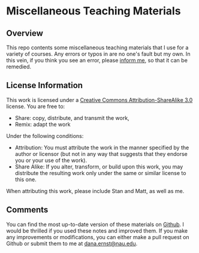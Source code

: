 # Miscellaneous Teaching Materials #

## Overview
This repo contents some miscellaneous teaching materials that I use for a variety of courses.  Any errors or typos in are no one's fault but my own. In this vein, if you think you see an error, please [inform me](mailto:dana.ernst@nau.edu), so that it can be remedied.

## License Information
This work is licensed under a [Creative Commons Attribution-ShareAlike 3.0](http://creativecommons.org/licenses/by-sa/3.0/us/) license.  You are free to:

* Share: copy, distribute, and transmit the work,
* Remix: adapt the work

Under the following conditions:

* Attribution: You must attribute the work in the manner specified by the author or licensor (but not in any way that suggests that they endorse you or your use of the work).
* Share Alike: If you alter, transform, or build upon this work, you may distribute the resulting work only under the same or similar license to this one.

When attributing this work, please include Stan and Matt, as well as me.

## Comments
You can find the most up-to-date version of these materials on [Github](https://github.com/dcernst/MiscTeachingMaterials).  I would be thrilled if you used these notes and improved them.  If you make any improvements or modifications, you can either make a pull request on Github or submit them to me at [dana.ernst@nau.edu](mailto:dana.ernst@nau.edu).
